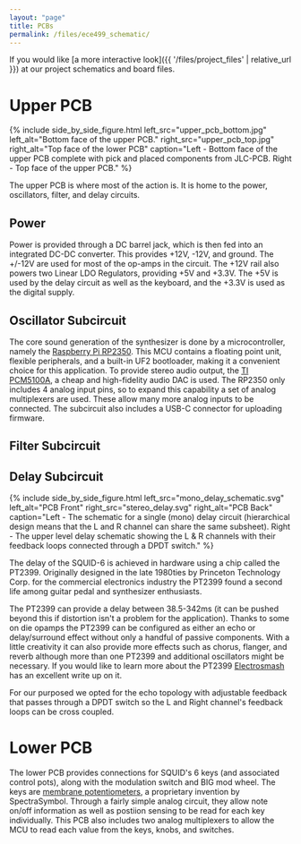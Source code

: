 ```yaml
---
layout: "page"
title: PCBs
permalink: /files/ece499_schematic/
---
```


If you would like [a more interactive look]({{ '/files/project_files' | relative_url }}) at our project schematics and board files.

# Upper PCB

{% include side_by_side_figure.html
   left_src="upper_pcb_bottom.jpg" 
   left_alt="Bottom face of the upper PCB."
   right_src="upper_pcb_top.jpg"
   right_alt="Top face of the lower PCB"
   caption="Left - Bottom face of the upper PCB complete with pick and placed components from JLC-PCB. Right - Top face of the upper PCB."
%}

The upper PCB is where most of the action is. It is home to the power, oscillators, filter, and delay circuits.

## Power 

Power is provided through a DC barrel jack, which is then fed into an integrated DC-DC converter. This provides +12V, -12V, and ground. The +/-12V are used for most of the op-amps in the circuit. The +12V rail also powers two Linear LDO Regulators, providing +5V and +3.3V. The +5V is used by the delay circuit as well as the keyboard, and the +3.3V is used as the digital supply.

## Oscillator Subcircuit 

The core sound generation of the synthesizer is done by a microcontroller, namely the [Raspberry Pi RP2350](https://www.raspberrypi.com/products/rp2350/). This MCU contains a floating point unit, flexible peripherals, and a built-in UF2 bootloader, making it a convenient choice for this application. To provide stereo audio output, the [TI PCM5100A](https://www.ti.com/product/PCM5100A), a cheap and high-fidelity audio DAC is used. The RP2350 only includes 4 analog input pins, so to expand this capability a set of analog multiplexers are used. These allow many more analog inputs to be connected. The subcircuit also includes a USB-C connector for uploading firmware.

## Filter Subcircuit 


## Delay Subcircuit 

{% include side_by_side_figure.html
   left_src="mono_delay_schematic.svg" 
   left_alt="PCB Front"
   right_src="stereo_delay.svg"
   right_alt="PCB Back"
   caption="Left - The schematic for a single (mono) delay circuit (hierarchical design means that the L and R channel can share the same subsheet). Right - The upper level delay schematic showing the L & R channels with their feedback loops connected through a DPDT switch."
%}

The delay of the SQUID-6 is achieved in hardware using a chip called the PT2399. Originally designed in the late 1980ties by Princeton Technology Corp. for the commercial electronics industry the PT2399 found a second life among guitar pedal and synthesizer enthusiasts. 

The PT2399 can provide a delay between 38.5-342ms (it can be pushed beyond this if distortion isn't a problem for the application). Thanks to some on die opamps the PT2399 can be configured as either an echo or delay/surround effect without only a handful of passive components. With a little creativity it can also provide more effects such as chorus, flanger, and reverb although more than one PT2399 and additional oscillators might be necessary. If you would like to learn more about the PT2399 [Electrosmash](https://www.electrosmash.com/pt2399-analysis "Electrosmash") has an excellent write up on it.

For our purposed we opted for the echo topology with adjustable feedback that passes through a DPDT switch so the L and Right channel's feedback loops can be cross coupled.

# Lower PCB

The lower PCB provides connections for SQUID's 6 keys (and associated control pots), along with the modulation switch and BIG mod wheel. The keys are [membrane potentiometers](https://www.spectrasymbol.com/linear-position-sensors/soft-membrane-linear-pots-softpot), a proprietary invention by SpectraSymbol. Through a fairly simple analog circuit, they allow note on/off information as well as postiion sensing to be read for each key individually. This PCB also includes two analog multiplexers to allow the MCU to read each value from the keys, knobs, and switches.
